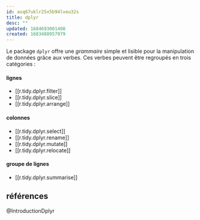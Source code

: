 ```yaml
---
id: asq67uklr25x5b94lveu32s
title: dplyr
desc: ""
updated: 1684693001408
created: 1683488957979
---
```

Le package `dplyr` offre une *grammaire* simple et lisible pour la manipulation de données grâce aux verbes. Ces verbes peuvent être regroupés en trois catégories :

#### lignes

- [[r.tidy.dplyr.filter]]
- [[r.tidy.dplyr.slice]]
- [[r.tidy.dplyr.arrange]]

#### colonnes

- [[r.tidy.dplyr.select]]
- [[r.tidy.dplyr.rename]]
- [[r.tidy.dplyr.mutate]]
- [[r.tidy.dplyr.relocate]]

#### groupe de lignes

- [[r.tidy.dplyr.summarise]]

## références

@IntroductionDplyr
